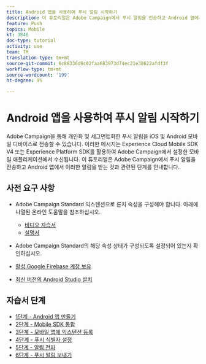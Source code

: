 ```yaml
---
title: Android 앱을 사용하여 푸시 알림 시작하기
description: 이 튜토리얼은 Adobe Campaign에서 푸시 알림을 전송하고 Android 앱에서 이러한 알림을 받는 것과 관련된 단계를 안내합니다.
feature: Push
topics: Mobile
kt: 3846
doc-type: tutorial
activity: use
team: TM
translation-type: tm+mt
source-git-commit: 6c88336d9c02faa683973d74ec21e38622afdf3f
workflow-type: tm+mt
source-wordcount: '199'
ht-degree: 9%

---
```


# Android 앱을 사용하여 푸시 알림 시작하기

Adobe Campaign을 통해 개인화 및 세그먼트화한 푸시 알림을 iOS 및 Android 모바일 디바이스로 전송할 수 있습니다.
이러한 메시지는 Experience Cloud Mobile SDK V4 또는 Experience Platform SDK를 활용하여 Adobe Campaign에서 설정한 모바일 애플리케이션에서 수신됩니다.
이 튜토리얼은 Adobe Campaign에서 푸시 알림을 전송하고 Android 앱에서 이러한 알림을 받는 것과 관련된 단계를 안내합니다.

## 사전 요구 사항

* Adobe Campaign Standard 익스텐션으로 론치 속성을 구성해야 합니다. 아래에 나열된 온라인 도움말을 참조하십시오.
   * [비디오 자습서](https://video.tv.adobe.com/v/26224?quality=12&captions=kor)
   * [설명서](https://docs.adobe.com/content/help/en/campaign-learn/campaign-standard-tutorials/communication-channels/mobile/configure-mobile-apps-using-aep-sdk.html)

* Adobe Campaign Standard의 해당 속성 상태가 구성되도록 설정되어 있는지 확인하십시오.
* [활성 Google Firebase 계정 보유](https://firebase.google.com)
* [최신 버전의 Android Studio 설치](https://developer.android.com/studio)

## 자습서 단계

* [1단계 - Android 앱 만들기](/help/tutorial-push-notifications-android/create-android-app.md)
* [2단계 - Mobile SDK 통합](/help/tutorial-push-notifications-android/integrating-with-mobile-sdk.md)
* [3단계 - 모바일 앱에 익스텐션 등록](/help/tutorial-push-notifications-android/register-mobile-extensions.md)
* [4단계 - 푸시 식별자 설정](/help/tutorial-push-notifications-android/set-push-identifier.md)
* [5단계 - 알림 전파](/help/tutorial-push-notifications-android/propagate-notification.md)
* [6단계 - 푸시 알림 보내기](/help/tutorial-push-notifications-android/send-push-notification.md)
